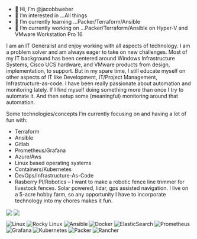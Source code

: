 - 👋 Hi, I’m @jacobbweber
- 👀 I’m interested in ...All things
- 🌱 I’m currently learning ...Packer/Terraform/Ansible
- 🔭 I’m currently working on ...Packer/Terraform/Ansible on Hyper-V and VMware Workstation Pro 16

<!---
- 👋 Hi, I’m @jacobbweber
- 👀 I’m interested in ...
- 🌱 Ansible
- 💞️ I’m looking to collaborate on ...
- 📫 How to reach me ...


jacobbweber/jacobbweber is a ✨ special ✨ repository because its `README.md` (this file) appears on your GitHub profile.
You can click the Preview link to take a look at your changes.
--->

I am an IT Generalist and enjoy working with all aspects of technology. I am a problem solver and am always eager to take on new challenges. Most of my IT background has been centered around Windows Infrastructure Systems, Cisco UCS hardware, and VMware products from design, implementation, to support. But in my spare time, I still educate myself on other aspects of IT like Development, IT/Project Management, Infrastructure-as-code. I have been really passionate about automation and monitoring lately. If I find myself doing something more than once I try to automate it. And then setup some (meaningful) monitoring around that automation.

Some technologies/concepts I’m currently focusing on and having a lot of fun with:
- Terraform
- Ansible
- Gitlab
- Prometheus/Grafana
- Azure/Aws
- Linux based operating systems
- Containers/Kubernetes
- DevOps/Infrastructure-As-Code
- Rasberry PI/Robotics – I want to make a robotic fence line trimmer for livestock fences. Solar powered, lidar, gps assisted navigation. I live on a 5-acre hobby farm, so any opportunity I have to incorporate technology into my chores makes it fun.

<img align="center" src="https://github-readme-stats.vercel.app/api?username=jacobbweber&show_icons=true&show_icons=true&theme=radical"/>
<img align="center" src="https://github-readme-stats.vercel.app/api/top-langs?username=jacobbweber&show_icons=true&show_icons=true&theme=radical&layout=compact"/>



![Linux](https://img.shields.io/badge/Linux-FCC624?style=for-the-badge&logo=linux&logoColor=black)
![Rocky Linux](https://img.shields.io/badge/-Rocky%20Linux-%2310B981?style=for-the-badge&logo=rockylinux&logoColor=white) 
![Ansible](https://img.shields.io/badge/ansible-%231A1918.svg?style=for-the-badge&logo=ansible&logoColor=white) 
![Docker](https://img.shields.io/badge/docker-%230db7ed.svg?style=for-the-badge&logo=docker&logoColor=white) 
![ElasticSearch](https://img.shields.io/badge/-ElasticSearch-005571?style=for-the-badge&logo=elasticsearch) 
![Prometheus](https://img.shields.io/badge/Prometheus-E6522C?style=for-the-badge&logo=Prometheus&logoColor=white)
![Grafana](https://img.shields.io/badge/grafana-%23F46800.svg?style=for-the-badge&logo=grafana&logoColor=white) 
![Kubernetes](https://img.shields.io/badge/kubernetes-%23326ce5.svg?style=for-the-badge&logo=kubernetes&logoColor=white) 
![Packer](https://img.shields.io/badge/packer-%23E7EEF0.svg?style=for-the-badge&logo=packer&logoColor=%2302A8EF)
![Rancher](https://img.shields.io/badge/rancher-%230075A8.svg?style=for-the-badge&logo=rancher&logoColor=white)
